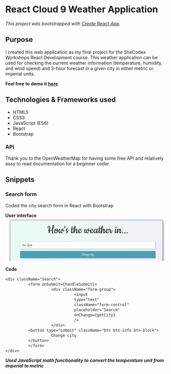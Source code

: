 # React Cloud 9 Weather Application

*This project was bootstrapped with [Create React App](https://github.com/facebook/create-react-app).*

## Purpose 

I created this web application as my final project for the SheCodes Workshops React Development course. This weather application can be used for checking the current weather information (temperature, humidity, and wind speed) and 3-hour forecast in a given city in either metric or imperial units.

**Feel free to demo it [here](https://zealous-babbage-d06cf3.netlify.app)**

## Technologies & Frameworks used

- HTML5
- CSS3
- JavaScript (ES6)
- React
- Bootstrap 

### API 

Thank you to the OpenWeatherMap for having some free API and relatively easy to read documentation for a beginner coder.

## Snippets

### Search form
Coded the city search form in React with Bootstrap

**User interface**
![Image](city-search.png?raw=true)

**Code**
```
<div className="Search">
          <form onSubmit={handleSubmit}>
                    <div className="form-group">
                              <input
                              type="text"
                              className="form-control"
                              placeholder="Search"
                              onChange={getCity}
                              />
                    </div>
          <button type="submit" className="btn btn-info btn-block">
                    Change city
          </button>
          </form>
</div>
```


***Used JavaScript math functionality to convert the temperature unit from imperial to metric***
